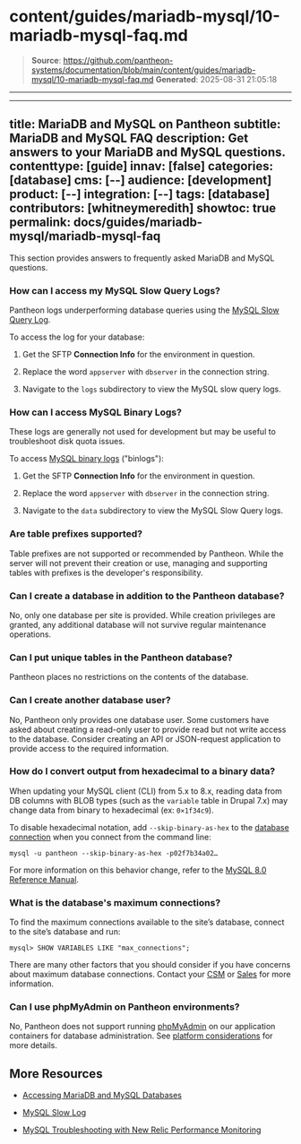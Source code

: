 # content/guides/mariadb-mysql/10-mariadb-mysql-faq.md

> **Source**: https://github.com/pantheon-systems/documentation/blob/main/content/guides/mariadb-mysql/10-mariadb-mysql-faq.md
> **Generated**: 2025-08-31 21:05:18

---

---
title: MariaDB and MySQL on Pantheon
subtitle: MariaDB and MySQL FAQ
description: Get answers to your MariaDB and MySQL questions.
contenttype: [guide]
innav: [false]
categories: [database]
cms: [--]
audience: [development]
product: [--]
integration: [--]
tags: [database]
contributors: [whitneymeredith]
showtoc: true
permalink: docs/guides/mariadb-mysql/mariadb-mysql-faq
---

This section provides answers to frequently asked MariaDB and MySQL questions.

### How can I access my MySQL Slow Query Logs?

Pantheon logs underperforming database queries using the [MySQL Slow Query Log](https://dev.mysql.com/doc/refman/5.5/en/slow-query-log.html).

To access the log for your database:

1. Get the SFTP **Connection Info** for the environment in question.

1. Replace the word `appserver` with `dbserver` in the connection string.

1. Navigate to the `logs` subdirectory to view the MySQL slow query logs.

### How can I access MySQL Binary Logs?

These logs are generally not used for development but may be useful to troubleshoot disk quota issues.

To access [MySQL binary logs](https://dev.mysql.com/doc/internals/en/binary-log-overview.html) ("binlogs"):

1. Get the SFTP **Connection Info** for the environment in question.

1. Replace the word `appserver` with `dbserver` in the connection string.

1. Navigate to the `data` subdirectory to view the MySQL Slow Query logs.

### Are table prefixes supported?

Table prefixes are not supported or recommended by Pantheon. While the server will not prevent their creation or use, managing and supporting tables with prefixes is the developer's responsibility.

### Can I create a database in addition to the Pantheon database?

No, only one database per site is provided. While creation privileges are granted, any additional database will not survive regular maintenance operations.

### Can I put unique tables in the Pantheon database?

Pantheon places no restrictions on the contents of the database.

### Can I create another database user?

No, Pantheon only provides one database user. Some customers have asked about creating a read-only user to provide read but not write access to the database. Consider creating an API or JSON-request application to provide access to the required information.

### How do I convert output from hexadecimal to a binary data?

When updating your MySQL client (CLI) from 5.x to 8.x, reading data from DB columns with BLOB types (such as the `variable` table in Drupal 7.x) may change data from binary to hexadecimal (ex: `0×1f34c9`).

To disable hexadecimal notation, add `--skip-binary-as-hex` to the [database connection](/connection-modes/) when you connect from the command line:

```bash{promptUser: user}
mysql -u pantheon --skip-binary-as-hex -p02f7b34a02…
```

For more information on this behavior change, refer to the [MySQL 8.0 Reference Manual](https://dev.mysql.com/doc/refman/8.0/en/mysql-command-options.html#option_mysql_binary-as-hex).

### What is the database's maximum connections?

To find the maximum connections available to the site’s database, connect to the site’s database and run:

```sql{promptUser: sql}
mysql> SHOW VARIABLES LIKE "max_connections";
```

There are many other factors that you should consider if you have concerns about maximum database connections. Contact your [CSM](/guides/professional-services#customer-success-management) or [Sales](https://pantheon.io/contact-sales?docs) for more information.

### Can I use phpMyAdmin on Pantheon environments?
No, Pantheon does not support running [phpMyAdmin](https://www.phpmyadmin.net/) on our application containers for database administration. See [platform considerations](/guides/platform-considerations/platform-site-info#database-administration) for more details.

## More Resources

- [Accessing MariaDB and MySQL Databases](/guides/mariadb-mysql/mysql-access)

- [MySQL Slow Log](/guides/mariadb-mysql/mysql-slow-log)

- [MySQL Troubleshooting with New Relic Performance Monitoring](/guides/new-relic/debug-mysql-new-relic)
